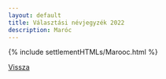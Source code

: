 ```yaml
---
layout: default
title: Választási névjegyzék 2022
description: Maróc
---
```


{% include settlementHTMLs/Marooc.html %}

[Vissza](./)